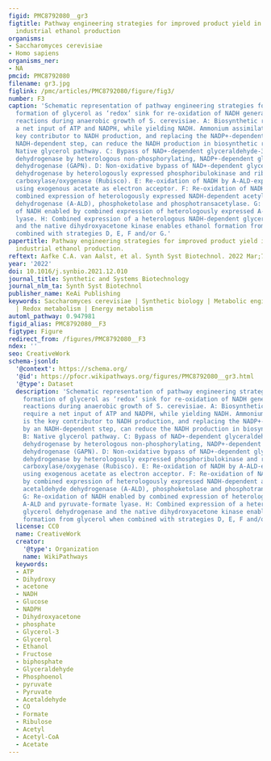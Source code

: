 ```yaml
---
figid: PMC8792080__gr3
figtitle: Pathway engineering strategies for improved product yield in yeast-based
  industrial ethanol production
organisms:
- Saccharomyces cerevisiae
- Homo sapiens
organisms_ner:
- NA
pmcid: PMC8792080
filename: gr3.jpg
figlink: /pmc/articles/PMC8792080/figure/fig3/
number: F3
caption: 'Schematic representation of pathway engineering strategies for minimizing
  formation of glycerol as ‘redox’ sink for re-oxidation of NADH generated in biosynthetic
  reactions during anaerobic growth of S. cerevisiae. A: Biosynthetic reactions require
  a net input of ATP and NADPH, while yielding NADH. Ammonium assimilation is the
  key contributor to NADH production, and replacing the NADP+-dependent step by an
  NADH-dependent step, can reduce the NADH production in biosynthetic reactions. B:
  Native glycerol pathway. C: Bypass of NAD+-dependent glyceraldehyde-3-phosphate
  dehydrogenase by heterologous non-phosphorylating, NADP+-dependent glyceraldehyde-3-phosphate
  dehydrogenase (GAPN). D: Non-oxidative bypass of NAD+-dependent glyceraldehyde-3-phosphate
  dehydrogenase by heterologously expressed phosphoribulokinase and ribulose-1,5-bisphosphate
  carboxylase/oxygenase (Rubisco). E: Re-oxidation of NADH by A-ALD-expressing strain,
  using exogenous acetate as electron acceptor. F: Re-oxidation of NADH enabled by
  combined expression of heterologously expressed NADH-dependent acetylating acetaldehyde
  dehydrogenase (A-ALD), phosphoketolase and phosphotransacetylase. G: Re-oxidation
  of NADH enabled by combined expression of heterologously expressed A-ALD and pyruvate-formate
  lyase. H: Combined expression of a heterologous NADH-dependent glycerol dehydrogenase
  and the native dihydroxyacetone kinase enables ethanol formation from glycerol when
  combined with strategies D, E, F and/or G.'
papertitle: Pathway engineering strategies for improved product yield in yeast-based
  industrial ethanol production.
reftext: Aafke C.A. van Aalst, et al. Synth Syst Biotechnol. 2022 Mar;7(1):554-566.
year: '2022'
doi: 10.1016/j.synbio.2021.12.010
journal_title: Synthetic and Systems Biotechnology
journal_nlm_ta: Synth Syst Biotechnol
publisher_name: KeAi Publishing
keywords: Saccharomyces cerevisiae | Synthetic biology | Metabolic engineering | Biofuels
  | Redox metabolism | Energy metabolism
automl_pathway: 0.947981
figid_alias: PMC8792080__F3
figtype: Figure
redirect_from: /figures/PMC8792080__F3
ndex: ''
seo: CreativeWork
schema-jsonld:
  '@context': https://schema.org/
  '@id': https://pfocr.wikipathways.org/figures/PMC8792080__gr3.html
  '@type': Dataset
  description: 'Schematic representation of pathway engineering strategies for minimizing
    formation of glycerol as ‘redox’ sink for re-oxidation of NADH generated in biosynthetic
    reactions during anaerobic growth of S. cerevisiae. A: Biosynthetic reactions
    require a net input of ATP and NADPH, while yielding NADH. Ammonium assimilation
    is the key contributor to NADH production, and replacing the NADP+-dependent step
    by an NADH-dependent step, can reduce the NADH production in biosynthetic reactions.
    B: Native glycerol pathway. C: Bypass of NAD+-dependent glyceraldehyde-3-phosphate
    dehydrogenase by heterologous non-phosphorylating, NADP+-dependent glyceraldehyde-3-phosphate
    dehydrogenase (GAPN). D: Non-oxidative bypass of NAD+-dependent glyceraldehyde-3-phosphate
    dehydrogenase by heterologously expressed phosphoribulokinase and ribulose-1,5-bisphosphate
    carboxylase/oxygenase (Rubisco). E: Re-oxidation of NADH by A-ALD-expressing strain,
    using exogenous acetate as electron acceptor. F: Re-oxidation of NADH enabled
    by combined expression of heterologously expressed NADH-dependent acetylating
    acetaldehyde dehydrogenase (A-ALD), phosphoketolase and phosphotransacetylase.
    G: Re-oxidation of NADH enabled by combined expression of heterologously expressed
    A-ALD and pyruvate-formate lyase. H: Combined expression of a heterologous NADH-dependent
    glycerol dehydrogenase and the native dihydroxyacetone kinase enables ethanol
    formation from glycerol when combined with strategies D, E, F and/or G.'
  license: CC0
  name: CreativeWork
  creator:
    '@type': Organization
    name: WikiPathways
  keywords:
  - ATP
  - Dihydroxy
  - acetone
  - NADH
  - Glucose
  - NADPH
  - Dihydroxyacetone
  - phosphate
  - Glycerol-3
  - Glycerol
  - Ethanol
  - Fructose
  - biphosphate
  - Glyceraldehyde
  - Phosphoenol
  - pyruvate
  - Pyruvate
  - Acetaldehyde
  - CO
  - Formate
  - Ribulose
  - Acetyl
  - Acetyl-CoA
  - Acetate
---
```

